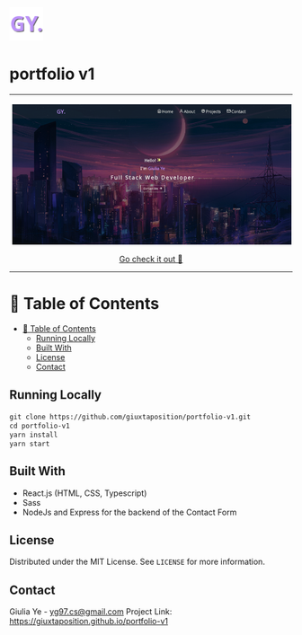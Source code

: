 <p align="left">
   <img src="./.github/images/logo.png" />
</p>

# portfolio v1

---

<p align="center">
   <img src="./.github/images/homepage.png" width="500"/>
</p>

<p align="center">
   <a href="https://giuxtaposition.github.io/portfolio-v1">Go check it out 🎉</a>
</p>

---

# :pushpin: Table of Contents

- [:pushpin: Table of Contents](#pushpin-table-of-contents)
  - [Running Locally](#running-locally)
  - [Built With](#built-with)
  - [License](#license)
  - [Contact](#contact)

## Running Locally

``` bin/bash
git clone https://github.com/giuxtaposition/portfolio-v1.git
cd portfolio-v1
yarn install
yarn start
```

## Built With

- React.js (HTML, CSS, Typescript)
- Sass
- NodeJs and Express for the backend of the Contact Form

## License

Distributed under the MIT License. See `LICENSE` for more information.

## Contact

Giulia Ye - yg97.cs@gmail.com
Project Link: https://giuxtaposition.github.io/portfolio-v1
